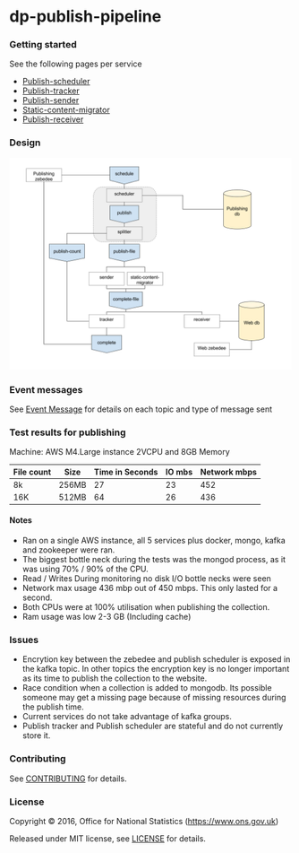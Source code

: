 dp-publish-pipeline
================

### Getting started
See the following pages per service
* [Publish-scheduler](publish-scheduler/README.md)
* [Publish-tracker](publish-tracker/README.md)
* [Publish-sender](publish-sender/README.md)
* [Static-content-migrator](static-content-migrator/README.md)
* [Publish-receiver](publish-receiver/README.md)

### Design
![alt Design](design.png)

### Event messages
See [Event Message](Messages.md) for details on each topic and type of message sent

### Test results for publishing
Machine: AWS M4.Large instance 2VCPU and 8GB Memory

| File count | Size   |  Time in Seconds   |  IO mbs  | Network mbps |
|------------|--------|--------------------|----------|--------------|
| 8k         | 256MB  |  27                |  23      |  452         |
| 16K        | 512MB  |  64                |  26      |  436         |

#### Notes
* Ran on a single AWS instance, all 5 services plus docker, mongo, kafka and zookeeper were ran.
* The biggest bottle neck during the tests was the mongod process, as it was using 70% / 90% of the CPU.
* Read / Writes During monitoring no disk I/O bottle necks were seen
* Network max usage 436 mbp out of 450 mbps. This only lasted for a second.
* Both CPUs were at 100% utilisation when publishing the collection.
* Ram usage was low 2-3 GB (Including cache)

### Issues
* Encrytion key between the zebedee and publish scheduler is exposed in the kafka topic. In other topics the encryption key is no longer important as its time to publish the collection to the website.
*  Race condition when a collection is added to mongodb. Its possible someone may get a missing page because of missing resources during the publish time.
* Current services do not take advantage of kafka groups.
* Publish tracker and Publish scheduler are stateful and do not currently store it.

### Contributing

See [CONTRIBUTING](CONTRIBUTING.md) for details.

### License

Copyright ©‎ 2016, Office for National Statistics (https://www.ons.gov.uk)

Released under MIT license, see [LICENSE](LICENSE.md) for details.
